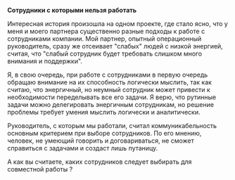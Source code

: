 **Сотрудники с которыми нельзя работать**

Интересная история произошла на одном проекте, где стало ясно, что у меня и моего партнера существенно разные подходы к работе с сотрудниками компании. Мой партнер, опытный операционный руководитель, сразу же отсеивает "слабых" людей с низкой энергией, считая, что "слабый сотрудник будет требовать слишком много внимания и поддержки". 

Я, в свою очередь, при работе с сотрудниками в первую очередь обращаю внимание на их способность логически мыслить, так как считаю, что энергичный, но неумный сотрудник может привести к необходимости переделывать все его задачи. Я верю, что рутинные задачи можно делегировать энергичным сотрудникам, но решение проблемы требует умения мыслить логически и аналитически.

Руководитель, с которым мы работали, считал коммуникабельность основным критерием при выборе сотрудников. По его мнению, человек, не умеющий говорить и договариваться, не сможет справиться с задачами и создаст лишь путаницу.

А как вы считаете, каких сотрудников следует выбирать для совместной работы ? 
